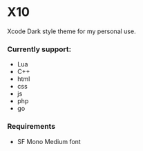 # X10

Xcode Dark style theme for my personal use. 

### Currently support:

* Lua
* C++
* html
* css
* js
* php
* go

### Requirements

* SF Mono Medium font

